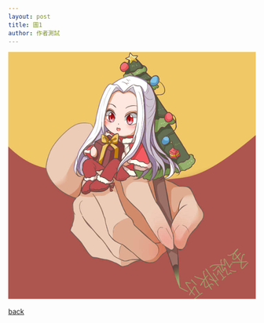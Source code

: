```yaml
---
layout: post
title: 圖1
author: 作者測試
---
```


![HappyNewYear](https://github.com/allforyanchen/allforyanchen.github.io/blob/master/images/artist1/testphoto.jpg)





[back](https://allforyanchen.github.io/)
